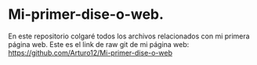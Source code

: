 # Mi-primer-dise-o-web.
En este repositorio colgaré todos los archivos relacionados con mi primera página web.
Este es el link de raw git de mi página web: https://github.com/Arturo12/Mi-primer-dise-o-web

